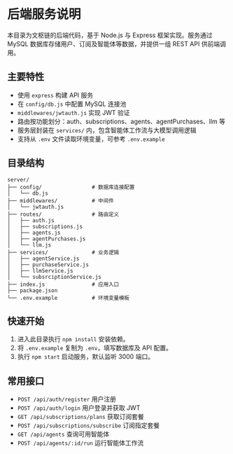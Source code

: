 # 后端服务说明

本目录为文枢链的后端代码，基于 Node.js 与 Express 框架实现。服务通过 MySQL 数据库存储用户、订阅及智能体等数据，并提供一组 REST API 供前端调用。

## 主要特性
- 使用 `express` 构建 API 服务
- 在 `config/db.js` 中配置 MySQL 连接池
- `middlewares/jwtauth.js` 实现 JWT 验证
- 路由按功能划分：auth、subscriptions、agents、agentPurchases、llm 等
- 服务层封装在 `services/` 内，包含智能体工作流与大模型调用逻辑
- 支持从 `.env` 文件读取环境变量，可参考 `.env.example`

## 目录结构
```
server/
├── config/                # 数据库连接配置
│   └── db.js
├── middlewares/           # 中间件
│   └── jwtauth.js
├── routes/                # 路由定义
│   ├── auth.js
│   ├── subscriptions.js
│   ├── agents.js
│   ├── agentPurchases.js
│   └── llm.js
├── services/              # 业务逻辑
│   ├── agentService.js
│   ├── purchaseService.js
│   ├── llmService.js
│   └── subsrciptionService.js
├── index.js               # 应用入口
├── package.json
└── .env.example           # 环境变量模板
```

## 快速开始
1. 进入此目录执行 `npm install` 安装依赖。
2. 将 `.env.example` 复制为 `.env`，填写数据库及 API 配置。
3. 执行 `npm start` 启动服务，默认监听 3000 端口。

## 常用接口
- `POST /api/auth/register` 用户注册
- `POST /api/auth/login` 用户登录并获取 JWT
- `GET /api/subscriptions/plans` 获取订阅套餐
- `POST /api/subscriptions/subscribe` 订阅指定套餐
- `GET /api/agents` 查询可用智能体
- `POST /api/agents/:id/run` 运行智能体工作流
